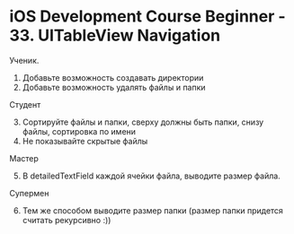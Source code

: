 iOS Development Course Beginner - 33. UITableView Navigation
=========

Ученик. 

1. Добавьте возможность создавать директории
2. Добавьте возможность удалять файлы и папки

Студент

3. Сортируйте файлы и папки, сверху должны быть папки, снизу файлы, сортировка по имени
4. Не показывайте скрытые файлы

Мастер

5. В detailedTextField каждой ячейки файла, выводите размер файла.

Супермен

6. Тем же способом выводите размер папки (размер папки придется считать рекурсивно :))
